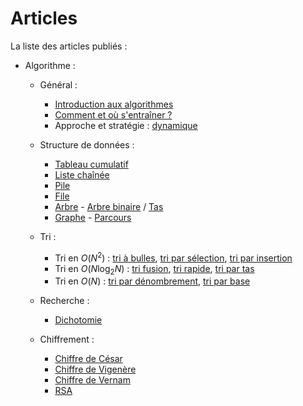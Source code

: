 Articles
========


La liste des articles publiés :

- Algorithme :

    - Général :

         - [Introduction aux algorithmes](/algo/general/introduction.html)
         - [Comment et où s'entraîner ?](/algo/general/entrainement.html)
         - Approche et stratégie : [dynamique](/algo/general/approche/dynamique.html)

    - Structure de données :

         - [Tableau cumulatif](/algo/structure/tableau_cumulatif.html)
         - [Liste chaînée](/algo/structure/liste_chainee.html)
         - [Pile](/algo/structure/pile.html)
         - [File](/algo/structure/file.html)
         - [Arbre](/algo/structure/arbre.html) - [Arbre binaire](/algo/structure/arbre/arbre_binaire.html) / [Tas](/algo/structure/arbre/tas.html)
         - [Graphe](/algo/structure/graphe.html) - [Parcours](/algo/structure/graphe/parcours.html)

    - Tri :

         - Tri en $O(N^2)$ : [tri à bulles](/algo/tri/tri_bulles.html), [tri par sélection](/algo/tri/tri_selection.html), [tri par insertion](/algo/tri/tri_insertion.html)
         - Tri en $O(N \log _2 N)$ : [tri fusion](/algo/tri/tri_fusion.html), [tri rapide](/algo/tri/tri_rapide.html), [tri par tas](/algo/tri/tri_tas.html)
         - Tri en $O(N)$ : [tri par dénombrement](/algo/tri/tri_denombrement.html), [tri par base](/algo/tri/tri_base.html)

    - Recherche :

         - [Dichotomie](/algo/recherche/dichotomie.html)

    - Chiffrement :

         - [Chiffre de César](/algo/chiffrement/chiffre_cesar.html)
         - [Chiffre de Vigenère](/algo/chiffrement/chiffre_vigenere.html)
         - [Chiffre de Vernam](/algo/chiffrement/chiffre_vernam.html)
         - [RSA](/algo/chiffrement/rsa.html)
